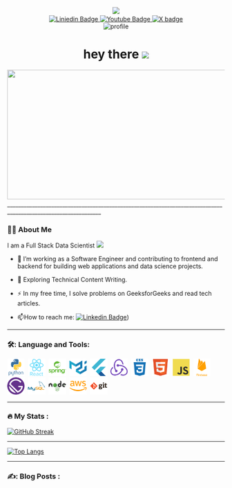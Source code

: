 

<div id ="header" align="center">
  <img src="https://media.giphy.com/media/v1.Y2lkPTc5MGI3NjExbXQ1OGRtdGppNmJicWg3N2tnOGI5dm1pNW96cmUzN2dvaDVzbjFvZyZlcD12MV9pbnRlcm5hbF9naWZfYnlfaWQmY3Q9cw/M9gbBd9nbDrOTu1Mqx/giphy.gif" width="100"/>
</div>

<div id="badges" align="center">
   <a href="https://www.linkedin.com/in/olatunji-a-82749438/">
    <img src="https://img.shields.io/badge/LinkedIn-blue?logo=linkedin&logoColor=white" alt="Liniedin Badge"/>
  </a>
   <a href="https://www.youtube.com/channel/UCkak3GrVYcWPV4FxPQ9brRg"> 
    <img src="https://img.shields.io/badge/Youtube-red?logo=youtube&logoColor=white" alt="Youtube Badge"/>
  </a>
  <a href="www.x.com">
    <img src="https://img.shields.io/badge/X-black?logo=x&logoColor=white" alt="X badge"/>
  </a>
  <div>
     <img src="https://komarev.com/ghpvc/?username=Tjiaz&style=flat-square&color=blue" alt="profile" />
  </div>
  <h1>
    hey there 
    <img src="https://media.giphy.com/media/hvRJCLFzcasrR4ia7z/giphy.gif" width="30px""/>
  </h1>

</div>

<div align="center">
  <img src="https://media.giphy.com/media/dWesBcTLavkZuG35MI/giphy.gif" width="600" height="300"/>
</div>
 ________________________________________________________________________________________________________________


 ### 👨‍💻 About Me
 I am a Full Stack Data Scientist <img src="https://media.giphy.com/media/WUlplcMpOCEmTGBtBW/giphy.gif" width="30">


- :telescope: I’m working as a Software Engineer and contributing to frontend and backend for building web applications and data science projects.

- :seedling: Exploring Technical Content Writing.

- :zap: In my free time, I solve problems on GeeksforGeeks and read tech articles.

- :mailbox:How to reach me: [![Linkedin Badge](https://img.shields.io/badge/-Ola-blue?style=flat&logo=Linkedin&logoColor=white)](https://www.linkedin.com/in/olatunji-a-82749438/))


_________________________________________________________________________________________________________________

###  🛠️: Language and Tools:
<div>
  <img src="https://github.com/devicons/devicon/blob/master/icons/python/python-original-wordmark.svg" title="Python" alt="Python" width="40" height="40"/>&nbsp;
  <img src="https://github.com/devicons/devicon/blob/master/icons/react/react-original-wordmark.svg" title="React" alt="React" width="40" height="40"/>&nbsp;
  <img src="https://github.com/devicons/devicon/blob/master/icons/spring/spring-original-wordmark.svg" title="Spring" alt="Spring" width="40" height="40"/>&nbsp;
  <img src="https://github.com/devicons/devicon/blob/master/icons/materialui/materialui-original.svg" title="Material UI" alt="Material UI" width="40" height="40"/>&nbsp;
  <img src="https://github.com/devicons/devicon/blob/master/icons/flutter/flutter-original.svg" title="Flutter" alt="Flutter" width="40" height="40"/>&nbsp;
  <img src="https://github.com/devicons/devicon/blob/master/icons/redux/redux-original.svg" title="Redux" alt="Redux " width="40" height="40"/>&nbsp;
  <img src="https://github.com/devicons/devicon/blob/master/icons/css3/css3-plain-wordmark.svg"  title="CSS3" alt="CSS" width="40" height="40"/>&nbsp;
  <img src="https://github.com/devicons/devicon/blob/master/icons/html5/html5-original.svg" title="HTML5" alt="HTML" width="40" height="40"/>&nbsp;
  <img src="https://github.com/devicons/devicon/blob/master/icons/javascript/javascript-original.svg" title="JavaScript" alt="JavaScript" width="40" height="40"/>&nbsp;
  <img src="https://github.com/devicons/devicon/blob/master/icons/firebase/firebase-plain-wordmark.svg" title="Firebase" alt="Firebase" width="40" height="40"/>&nbsp;
  <img src="https://github.com/devicons/devicon/blob/master/icons/gatsby/gatsby-original.svg" title="Gatsby"  alt="Gatsby" width="40" height="40"/>&nbsp;
  <img src="https://github.com/devicons/devicon/blob/master/icons/mysql/mysql-original-wordmark.svg" title="MySQL"  alt="MySQL" width="40" height="40"/>&nbsp;
  <img src="https://github.com/devicons/devicon/blob/master/icons/nodejs/nodejs-original-wordmark.svg" title="NodeJS" alt="NodeJS" width="40" height="40"/>&nbsp;
  <img src="https://github.com/devicons/devicon/blob/master/icons/amazonwebservices/amazonwebservices-plain-wordmark.svg" title="AWS" alt="AWS" width="40" height="40"/>&nbsp;
  <img src="https://github.com/devicons/devicon/blob/master/icons/git/git-original-wordmark.svg" title="Git" **alt="Git" width="40" height="40"/>
</div>

_______________________________________________________________________________________________________________________


### 🔥 My Stats :
[![GitHub Streak](http://github-readme-streak-stats.herokuapp.com?user=Tjiaz&theme=dark&background=000000)](https://git.io/streak-stats)

_______________________________________________________________________________________________________________________

[![Top Langs](https://github-readme-stats.vercel.app/api/top-langs/?username=Tjiaz&layout=compact&theme=vision-friendly-dark)](https://github.com/anuraghazra/github-readme-stats)

_______________________________________________________________________________________________________________________

### ✍️: Blog Posts :

<!-- BLOG-POST-LIST:START --> <!-- BLOG-POST-LIST:END -->





